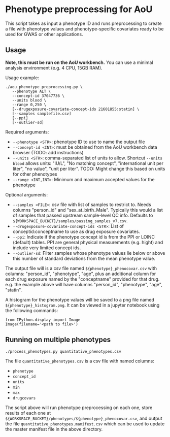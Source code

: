 # Phenotype preprocessing for AoU

This script takes as input a phenotype ID and runs preprocessing to create a file with phenotype values and phenotype-specific covariates ready to be used for GWAS or other applications. 


## Usage

**Note, this must be run on the AoU workbench.** You can use a minimal analysis environment (e.g. 4 CPU, 15GB RAM).

Usage example:

```
./aou_phenotype_preprocessing.py \
   --phenotype ALT \
   --concept-id 37047736 \
   --units blood \
   --range 0,250 \
   [--drugexposure-covariate-concept-ids 21601855:statin] \
   [--samples samplefile.csv]
   [--ppi]
   [--outlier-sd]
```

Required arguments: 

* `--phenotype <STR>`: phenotype ID to use to name the output file
* `--concept-id <INT>`: must be obtained from the AoU workbench data browser (TODO: add instructions)
* `--units <STR>`: comma-separated list of units to allow. Shortcut `--units blood` allows units: "IU/L", "No matching concept", "international unit per liter", "no value", "unit per liter". TODO: Might change this based on units for other phenotypes
* `--range <INT,INT>`: Minimum and maximum accepted values for the phenotype

Optional arguments:
* `--samples <FILE>`: csv file with list of samples to restrict to. Needs columns "person_id" and "sex_at_birth_Male". Typically this would a list of samples that passed upstream sample-level QC info. Defaults to `${WORKSPACE_BUCKET}/samples/passing_samples_v7.csv`.
* `--drugexposure-covariate-concept-ids <STR>`: List of conceptid:conceptname to use as drug exposure covariates.
* `--ppi`: Indicate if the phenotype concept id is from the PPI or LOINC (default) tables. PPI are general physical measurements (e.g. hight) and include very limited concept ids.
* `--outlier-sd`: Filter samples whose phenotype values lie below or above this number of standard deviations from the mean phenotype value.

The output file will is a csv file named `${phenotype}_phenocovar.csv` with columns: "person_id", "phenotype", "age", plus an additional column for each drug exposure named by the "conceptname" provided for that drug. e.g. the example above will have columns "person_id", "phenotype", "age", "statin".

A histogram for the phenotype values will be saved to a png file named `${phenotype}_histogram.png`. It can be viewed in a jupyter notebook using the following commands:
```
from IPython.display import Image
Image(filename='<path to file>') 
```

## Running on multiple phenotypes

```
./process_phenotypes.py quantitative_phenotypes.csv
```

The file `quantitative_phenotypes.csv` is a csv file with named columns:
* `phenotype`
* `concept_id`
* `units`
* `min`
* `max`
* `drugcovars`

The script above will run phenotype preprocessing on each one, store results of each one at `${WORKSPACE_BUCKET}/phenotypes/${phenotype}_phenocovar.csv`, and output the file `quantitative_phenotypes.manifest.csv` which can be used to update the master manifest file in the above directory.
